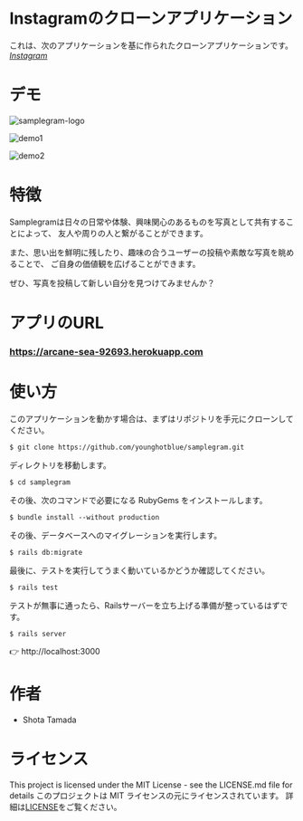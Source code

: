 # Instagramのクローンアプリケーション

これは、次のアプリケーションを基に作られたクローンアプリケーションです。
[*Instagram*](https://www.instagram.com)
 
# デモ

![samplegram-logo](https://user-images.githubusercontent.com/62897217/96464437-c704af00-1262-11eb-9200-65361d723680.JPG)

![demo1](https://user-images.githubusercontent.com/62897217/96463906-2f9f5c00-1262-11eb-9453-78fdd5204f0d.JPG)

![demo2](https://user-images.githubusercontent.com/62897217/96463967-3f1ea500-1262-11eb-9605-02a14026c193.JPG)

# 特徴
 
Samplegramは日々の日常や体験、興味関心のあるものを写真として共有することによって、
友人や周りの人と繋がることができます。

また、思い出を鮮明に残したり、趣味の合うユーザーの投稿や素敵な写真を眺めることで、
ご自身の価値観を広げることができます。

ぜひ、写真を投稿して新しい自分を見つけてみませんか？

# アプリのURL

### **https://arcane-sea-92693.herokuapp.com**

# 使い方
 
このアプリケーションを動かす場合は、まずはリポジトリを手元にクローンしてください。

```
$ git clone https://github.com/younghotblue/samplegram.git
```
ディレクトリを移動します。

```
$ cd samplegram
```

その後、次のコマンドで必要になる RubyGems をインストールします。

```
$ bundle install --without production
```

その後、データベースへのマイグレーションを実行します。

```
$ rails db:migrate
```

最後に、テストを実行してうまく動いているかどうか確認してください。

```
$ rails test
```

テストが無事に通ったら、Railsサーバーを立ち上げる準備が整っているはずです。

```
$ rails server
```

👉 http://localhost:3000
 
# 作者
 
* Shota Tamada

# ライセンス

This project is licensed under the MIT License - see the LICENSE.md file for details
このプロジェクトは MIT ライセンスの元にライセンスされています。 
詳細は[LICENSE](LICENSE)をご覧ください。
